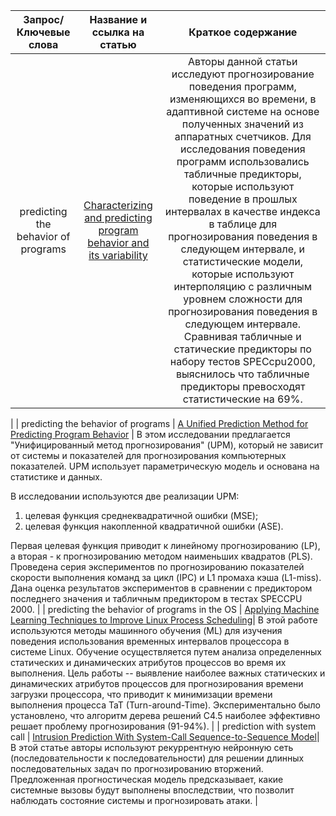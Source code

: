 | Запрос/Ключевые слова | Название и ссылка на статью| Краткое содержание |
|:----------:|:----------:|:----------:|
| predicting the behavior of programs | [Characterizing and predicting program behavior and its variability](https://ieeexplore.ieee.org/abstract/document/1238018?casa_token=vTkvjdnlPxMAAAAA:v8221bEENRkvYwYfkmfLeTw-dmj-vWb2rXncjm_4id3S9BuzxIKSeQPpQq6sFNfwCrNlNm-lI1jR2GY)  | Авторы данной статьи исследуют прогнозирование поведения программ, изменяющихся во времени, в адаптивной системе на основе полученных значений из аппаратных счетчиков. Для исследования поведения программ использовались табличные предикторы, которые используют поведение в прошлых интервалах в качестве индекса в таблице для прогнозирования поведения в следующем интервале, и статистические модели, которые используют интерполяцию с различным уровнем сложности для прогнозирования поведения в следующем интервале. Сравнивая табличные и статические предикторы по набору тестов SPECcpu2000, выяснилось что табличные предикторы превосходят статистические на 69%.
 |
| predicting the behavior of programs | [A Unified Prediction Method for Predicting Program Behavior](https://ieeexplore.ieee.org/document/5184824) | В этом исследовании предлагается "Унифицированный метод прогнозирования" (UPM), который не зависит от системы и показателей для прогнозирования компьютерных показателей. UPM использует параметрическую модель и основана на статистике и данных.

В исследовании используются две реализации UPM:
1) целевая функция среднеквадратичной ошибки (MSE);
2) целевая функция накопленной квадратичной ошибки (ASE).

Первая целевая функция приводит к линейному прогнозированию (LP), а вторая - к прогнозированию методом наименьших квадратов (PLS). Проведена серия экспериментов по прогнозированию показателей скорости выполнения команд за цикл (IPC) и L1 промаха кэша (L1-miss). Дана оценка результатов экспериментов в сравнении с предиктором последнего значения и табличным предиктором в тестах SPECCPU 2000. |
| predicting the behavior of programs in the OS | [Applying Machine Learning Techniques to Improve Linux Process Scheduling](https://ieeexplore.ieee.org/abstract/document/4085157)| В этой работе используются методы машинного обучения (ML) для изучения поведения использования временных интервалов процессора в системе Linux. Обучение осуществляется путем анализа определенных статических и динамических атрибутов процессов во время их выполнения. Цель работы -- выявление наиболее важных статических и динамических атрибутов процессов для прогнозирования времени загрузки процессора, что приводит к минимизации времени выполнения процесса TaT (Turn-around-Time). Экспериментально было установлено, что алгоритм дерева решений C4.5 наиболее эффективно решает проблему прогнозирования (91-94%). |
| prediction with system call | [Intrusion Prediction With System-Call Sequence-to-Sequence Model](https://deepai.org/publication/intrusion-prediction-with-system-call-sequence-to-sequence-model)| В этой статье авторы используют рекуррентную нейронную сеть (последовательности к последовательности) для решении длинных последовательных задач по прогнозированию вторжений. Предложенная прогностическая модель предсказывает, какие системные вызовы будут выполнены впоследствии, что позволит наблюдать состояние системы и прогнозировать атаки. |
